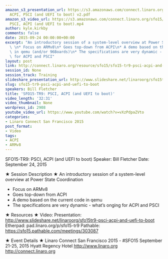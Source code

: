```yaml
---
amazon_s3_presentation_url: https://s3.amazonaws.com/connect.linaro.org/sfo15/Presentations/09-24-Thursday/SFO15-TR9-
  ACPI, PSCI (and UEFI to boot) v2.pdf
amazon_s3_video_url: https://s3.amazonaws.com/connect.linaro.org/sfo15/Videos/09-24-Thursday/SFO15-TR9
  PSCI, ACPI (and UEFI to boot).mp4
author: kyle.kirkby
comments: false
date: 2015-09-24 00:00:00+00:00
excerpt: "An introductory session of a system-level overview at Power State Coordination\
  \ \n* Focus on ARMv8\n* Goes top-down from ACPI\n* A demo based on the current code\
  \ in qemu (and/or 96Boards)\n* The specifications are very dynamic - what’s onging\
  \ for ACPI and PSCI"
layout: post
link: http://connect.linaro.org/resource/sfo15/sfo15-tr9-psci-acpi-and-uefi-to-boot/
session_id: None
session_track: Training
slideshare_presentation_url: http://www.slideshare.net/linaroorg/sfo15tr9-psci-acpi-and-uefi-to-boot
slug: sfo15-tr9-psci-acpi-and-uefi-to-boot
speakers: Bill Fletcher
title: 'SFO15-TR9: PSCI, ACPI (and UEFI to boot)'
video_length: '32:31'
video_thumbnail: None
wordpress_id: 2908
youtube_video_url: https://www.youtube.com/watch?v=vXzPdpaZVto
categories:
- Linaro Connect San Francisco 2015
post_format:
- Video
tags:
- ACPI
- ARMv8
---
```


SFO15-TR9: PSCI, ACPI (and UEFI to boot)
Speaker:   Bill Fletcher
Date: September 24, 2015

★ Session Description ★
An introductory session of a system-level overview at Power State Coordination 
- Focus on ARMv8
- Goes top-down from ACPI
- A demo based on the current code in qemu
- The specifications are very dynamic - what’s onging for ACPI and PSCI

★ Resources ★ 
Video: 
Presentation:  http://www.slideshare.net/linaroorg/sfo15tr9-psci-acpi-and-uefi-to-boot
Etherpad: pad.linaro.org/p/sfo15-tr9
Pathable:  https://sfo15.pathable.com/meetings/303087                                                      

★ Event Details ★ 
Linaro Connect San Francisco 2015 - #SFO15 
September 21-25, 2015 
Hyatt Regency Hotel 
http://www.linaro.org
http://connect.linaro.org
